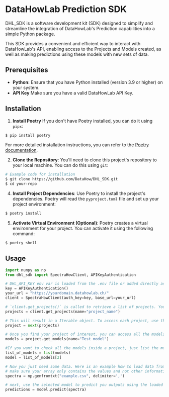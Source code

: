 # DataHowLab Prediction SDK

DHL_SDK is a software development kit (SDK) designed to simplify and streamline the integration 
of DataHowLab's Prediction capabilities into a simple Python package. 

This SDK provides a convenient and efficient way to interact with DataHowLab's API, enabling access to the 
Projects and Models created, as well as making predictions using these models with new sets of data.

## Prerequisites

- **Python:** Ensure that you have Python installed (version 3.9 or higher) on your system.
- **API Key** Make sure you have a valid DataHowLab API Key. 

## Installation

1. **Install Poetry** If you don't have Poetry installed, you can do it using `pipx`:

```bash 
$ pip install poetry
```

For more detailed installation instructions, you can refer to the [Poetry documentation](https://python-poetry.org/docs/#installation).

2. **Clone the Repository**: You'll need to clone this project's repository to your local machine. You can do this using `git`:

```bash
# Example code for installation
$ git clone https://github.com/DataHow/DHL_SDK.git
$ cd your-repo
```

4. **Install Project Dependencies**: Use Poetry to install the project's dependencies. Poetry will read the `pyproject.toml` file and set up your project environment:

```bash 
$ poetry install
```

5. **Activate Virtual Environment (Optional)**: Poetry creates a virtual environment for your project. You can activate it using the following command:
```bash 
$ poetry shell
```

## Usage

```python
import numpy as np
from dhl_sdk import SpectraHowClient, APIKeyAuthentication

# DHL_API_KEY env var is loaded from the .env file or added directly as an argument here 
key = APIKeyAuthentication()
your_url = "https://yourdomain.datahowlab.ch/"
client = SpectraHowClient(auth_key=key, base_url=your_url)

# `client.get_projects()` is called to retrieve a list of projects. You can filter the projects by name if you include `name=project_name`. 
projects = client.get_projects(name="project_name")

# This will result in a Iterable object. To access each project, use the `next(projects)` function.
project = next(projects)

# Once you find your project of interest, you can access all the models
models = project.get_models(name="Test model")

#If you want to check all the models inside a project, just list the models and select from there
list_of_models = list(models)
model = list_of_models[2]

# Now you just need some data. Here is an example how to load data from an example.csv file using numpy
# make sure your array only contains the values and not other information, like labels
spectra = np.genfromtxt("example.csv", delimiter=',')

# next, use the selected model to predict you outputs using the loaded spectra
predictions = model.predict(spectra)

```
